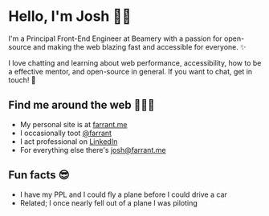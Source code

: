 # Hello, I'm Josh 🧞‍♂️

I'm a Principal Front-End Engineer at Beamery with a passion for open-source and making the web blazing fast and accessible for everyone. ✨

I love chatting and learning about web performance, accessibility, how to be a effective mentor, and open-source in general. If you want to chat, get in touch! 💖


## Find me around the web 🕵🏾‍♀️
- My personal site is at [farrant.me](https://farrant.me)
- I occasionally toot [@farrant](https://mastodon.social/@farrant)
- I act professional on [LinkedIn](https://www.linkedin.com/in/joshfarrant/)
- For everything else there's josh@farrant.me


## Fun facts 😎
- I have my PPL and I could fly a plane before I could drive a car
- Related; I once nearly fell out of a plane I was piloting


<!--
**joshfarrant/joshfarrant** is a ✨ _special_ ✨ repository because its `README.md` (this file) appears on your GitHub profile.

Here are some ideas to get you started:

- 🔭 I’m currently working on ...
- 🌱 I’m currently learning ...
- 👯 I’m looking to collaborate on ...
- 🤔 I’m looking for help with ...
- 💬 Ask me about ...
- 📫 How to reach me: ...
- 😄 Pronouns: ...
- ⚡ Fun fact: ...
-->

